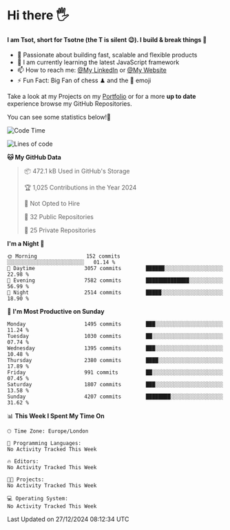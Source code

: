 # Hi there :raised_hand_with_fingers_splayed:
#### I am Tsot, short for Tsotne (the T is silent :wink:). I build & break things :space_invader:
- :telescope: Passionate about building fast, scalable and flexible products
- :seedling: I am currently learning the latest JavaScript framework 
- :mailbox: How to reach me: [@My LinkedIn](https://www.linkedin.com/in/tsotne-gvadzabia/) or [@My Website](https://tsotne.co.uk/contact)
- :zap: Fun Fact: Big Fan of chess ♟ and the 👾 emoji

Take a look at my Projects on my [Portfolio](https://tsotne.co.uk/) or for a more **up to date** experience browse my GitHub Repositories.

You can see some statistics below!:space_invader:
<!--START_SECTION:waka-->
![Code Time](http://img.shields.io/badge/Code%20Time-761%20hrs%202%20mins-blue)

![Lines of code](https://img.shields.io/badge/From%20Hello%20World%20I%27ve%20Written-8.6%20million%20lines%20of%20code-blue)

**🐱 My GitHub Data** 

> 📦 472.1 kB Used in GitHub's Storage 
 > 
> 🏆 1,025 Contributions in the Year 2024
 > 
> 🚫 Not Opted to Hire
 > 
> 📜 32 Public Repositories 
 > 
> 🔑 25 Private Repositories 
 > 
**I'm a Night 🦉** 

```text
🌞 Morning                152 commits         ░░░░░░░░░░░░░░░░░░░░░░░░░   01.14 % 
🌆 Daytime                3057 commits        ██████░░░░░░░░░░░░░░░░░░░   22.98 % 
🌃 Evening                7582 commits        ██████████████░░░░░░░░░░░   56.99 % 
🌙 Night                  2514 commits        █████░░░░░░░░░░░░░░░░░░░░   18.90 % 
```
📅 **I'm Most Productive on Sunday** 

```text
Monday                   1495 commits        ███░░░░░░░░░░░░░░░░░░░░░░   11.24 % 
Tuesday                  1030 commits        ██░░░░░░░░░░░░░░░░░░░░░░░   07.74 % 
Wednesday                1395 commits        ███░░░░░░░░░░░░░░░░░░░░░░   10.48 % 
Thursday                 2380 commits        ████░░░░░░░░░░░░░░░░░░░░░   17.89 % 
Friday                   991 commits         ██░░░░░░░░░░░░░░░░░░░░░░░   07.45 % 
Saturday                 1807 commits        ███░░░░░░░░░░░░░░░░░░░░░░   13.58 % 
Sunday                   4207 commits        ████████░░░░░░░░░░░░░░░░░   31.62 % 
```


📊 **This Week I Spent My Time On** 

```text
🕑︎ Time Zone: Europe/London

💬 Programming Languages: 
No Activity Tracked This Week

🔥 Editors: 
No Activity Tracked This Week

🐱‍💻 Projects: 
No Activity Tracked This Week

💻 Operating System: 
No Activity Tracked This Week
```


 Last Updated on 27/12/2024 08:12:34 UTC
<!--END_SECTION:waka-->
